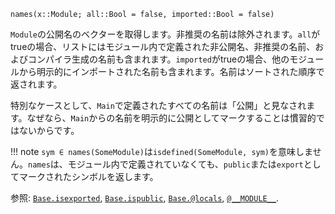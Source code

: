 ```
names(x::Module; all::Bool = false, imported::Bool = false)
```

`Module`の公開名のベクターを取得します。非推奨の名前は除外されます。`all`がtrueの場合、リストにはモジュール内で定義された非公開名、非推奨の名前、およびコンパイラ生成の名前も含まれます。`imported`がtrueの場合、他のモジュールから明示的にインポートされた名前も含まれます。名前はソートされた順序で返されます。

特別なケースとして、`Main`で定義されたすべての名前は「公開」と見なされます。なぜなら、`Main`からの名前を明示的に公開としてマークすることは慣習的ではないからです。

!!! note
    `sym ∈ names(SomeModule)`は`isdefined(SomeModule, sym)`を意味しません。`names`は、モジュール内で定義されていなくても、`public`または`export`としてマークされたシンボルを返します。


参照: [`Base.isexported`](@ref), [`Base.ispublic`](@ref), [`Base.@locals`](@ref), [`@__MODULE__`](@ref).
